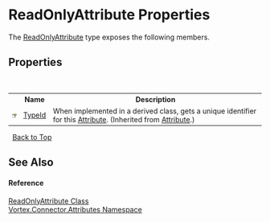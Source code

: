 # ReadOnlyAttribute Properties
 

The <a href="T_Vortex_Connector_Attributes_ReadOnlyAttribute.md">ReadOnlyAttribute</a> type exposes the following members.


## Properties
&nbsp;<table><tr><th></th><th>Name</th><th>Description</th></tr><tr><td>![Public property](media/pubproperty.gif "Public property")</td><td><a href="https://docs.microsoft.com/dotnet/api/system.attribute.typeid#System_Attribute_TypeId" target="_blank">TypeId</a></td><td>
When implemented in a derived class, gets a unique identifier for this <a href="https://docs.microsoft.com/dotnet/api/system.attribute" target="_blank">Attribute</a>.
 (Inherited from <a href="https://docs.microsoft.com/dotnet/api/system.attribute" target="_blank">Attribute</a>.)</td></tr></table>&nbsp;
<a href="#readonlyattribute-properties">Back to Top</a>

## See Also


#### Reference
<a href="T_Vortex_Connector_Attributes_ReadOnlyAttribute.md">ReadOnlyAttribute Class</a><br /><a href="N_Vortex_Connector_Attributes.md">Vortex.Connector.Attributes Namespace</a><br />
